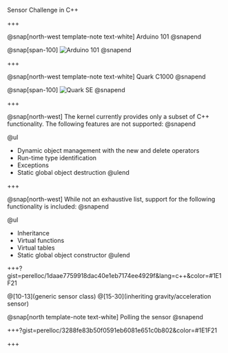Sensor Challenge in C++

+++

@snap[north-west template-note text-white]
Arduino 101
@snapend

@snap[span-100]
![Arduino 101](https://docs.zephyrproject.org/latest/_images/arduino_101.jpg)
@snapend

+++

@snap[north-west template-note text-white]
Quark C1000
@snapend

@snap[span-100]
![Quark SE](https://www.mouser.se/images/IntelQuarkSE-Fig4.jpg)
@snapend

+++

@snap[north-west]
The kernel currently provides only a subset of C++ functionality. The following features are not supported:
@snapend

@ul[](false)
- Dynamic object management with the new and delete operators
- Run-time type identification
- Exceptions
- Static global object destruction
@ulend

+++

@snap[north-west]
While not an exhaustive list, support for the following functionality is included:
@snapend

@ul[](false)
- Inheritance
- Virtual functions
- Virtual tables
- Static global object constructor
@ulend



+++?gist=perelloc/1daae7759918dac40e1eb7174ee4929f&lang=c++&color=#1E1F21

@[10-13](generic sensor class)
@[15-30](inheriting gravity/acceleration sensor)

@snap[north template-note text-white]
Polling the sensor
@snapend


+++?gist=perelloc/3288fe83b50f0591eb6081e651c0b802&color=#1E1F21


+++

